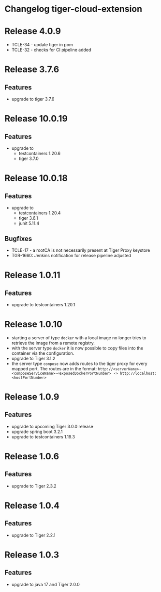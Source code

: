 # Changelog tiger-cloud-extension

# Release 4.0.9
* TCLE-34 - update tiger in pom
* TCLE-32 - checks for CI pipeline added

# Release 3.7.6

## Features

* upgrade to tiger 3.7.6


# Release 10.0.19

## Features

* upgrade to
  * testcontainers 1.20.6
  * tiger 3.7.0

# Release 10.0.18

## Features

* upgrade to 
  * testcontainers 1.20.4
  * tiger 3.6.1
  * junit 5.11.4

## Bugfixes
* TCLE-17 - a rootCA is not necessarily present at Tiger Proxy keystore
* TGR-1660: Jenkins notification for release pipeline adjusted

# Release 1.0.11

## Features

* upgrade to testcontainers 1.20.1

# Release 1.0.10

* starting a server of type `docker` with a local image no longer tries to retrieve the image from a remote registry.
* with the server type `docker` it is now possible to copy files into the container via the configuration.
* upgrade to Tiger 3.1.2
* the server type `compose` now adds routes to the tiger proxy for every mapped port. The routes are in the format:
  `http://<serverName>-<composeServiceName>-<exposedDockerPortNumber> -> http://localhost:<hostPortNumber>`

# Release 1.0.9

## Features

* upgrade to upcoming Tiger 3.0.0 release
* upgrade spring boot 3.2.1
* upgrade to testcontainers 1.19.3

# Release 1.0.6

## Features

* upgrade to Tiger 2.3.2

# Release 1.0.4

## Features

* upgrade to Tiger 2.2.1

# Release 1.0.3

## Features

* upgrade to java 17 and Tiger 2.0.0
